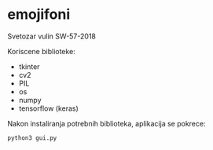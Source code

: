 # emojifoni

Svetozar vulin SW-57-2018

Koriscene biblioteke: 

  - tkinter
  - cv2
  - PIL
  - os
  - numpy
  - tensorflow (keras)

Nakon instaliranja potrebnih biblioteka, aplikacija se pokrece:

    python3 gui.py
